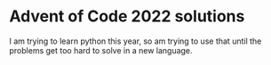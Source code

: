 # Advent of Code 2022 solutions

I am trying to learn python this year, so am trying to use that until the problems get too hard to solve in a new language.